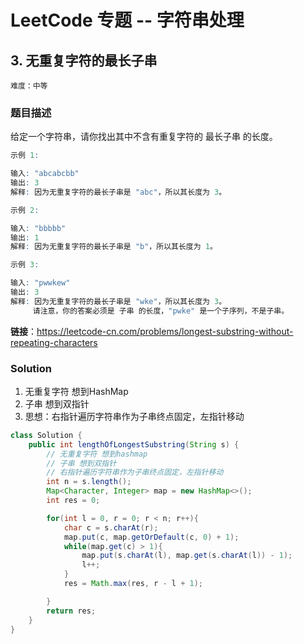 # LeetCode 专题 -- 字符串处理

## 3. 无重复字符的最长子串

`难度：中等`

### 题目描述

给定一个字符串，请你找出其中不含有重复字符的 最长子串 的长度。

```r
示例 1:

输入: "abcabcbb"
输出: 3 
解释: 因为无重复字符的最长子串是 "abc"，所以其长度为 3。

示例 2:

输入: "bbbbb"
输出: 1
解释: 因为无重复字符的最长子串是 "b"，所以其长度为 1。

示例 3:

输入: "pwwkew"
输出: 3
解释: 因为无重复字符的最长子串是 "wke"，所以其长度为 3。
     请注意，你的答案必须是 子串 的长度，"pwke" 是一个子序列，不是子串。
```

**链接**：https://leetcode-cn.com/problems/longest-substring-without-repeating-characters

### Solution

1. 无重复字符 想到HashMap
2. 子串 想到双指针
3. 思想：右指针遍历字符串作为子串终点固定，左指针移动

```java
class Solution {
    public int lengthOfLongestSubstring(String s) {
        // 无重复字符 想到hashmap
        // 子串 想到双指针
        // 右指针遍历字符串作为子串终点固定，左指针移动
        int n = s.length();
        Map<Character, Integer> map = new HashMap<>();
        int res = 0;

        for(int l = 0, r = 0; r < n; r++){
            char c = s.charAt(r);
            map.put(c, map.getOrDefault(c, 0) + 1);
            while(map.get(c) > 1){
                map.put(s.charAt(l), map.get(s.charAt(l)) - 1);
                l++;
            }
            res = Math.max(res, r - l + 1);

        }
        return res;
    }
}
```
